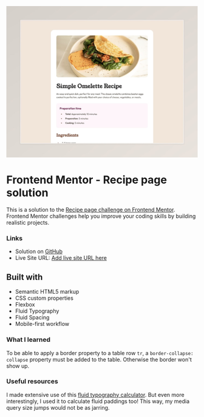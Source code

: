 ![](./screenshot.jpeg)

# Frontend Mentor - Recipe page solution

This is a solution to the [Recipe page challenge on Frontend Mentor](https://www.frontendmentor.io/challenges/recipe-page-KiTsR8QQKm). Frontend Mentor challenges help you improve your coding skills by building realistic projects.

### Links

- Solution on [GitHub](https://sydalwedaie/fm-recipe-page.com)
- Live Site URL: [Add live site URL here](https://fm-recipe-page-KiTsR.netlify.app)

## Built with

- Semantic HTML5 markup
- CSS custom properties
- Flexbox
- Fluid Typography
- Fluid Spacing
- Mobile-first workflow

### What I learned

To be able to apply a border property to a table row `tr`, a `border-collapse: collapse` property must be added to the table. Otherwise the border won't show up.

### Useful resources

I made extensive use of this [fluid typography calculator](https://fluidtypography.com/#usarusFluidTypographyGetStarted). But even more interestingly, I used it to calculate fluid paddings too! This way, my media query size jumps would not be as jarring.
